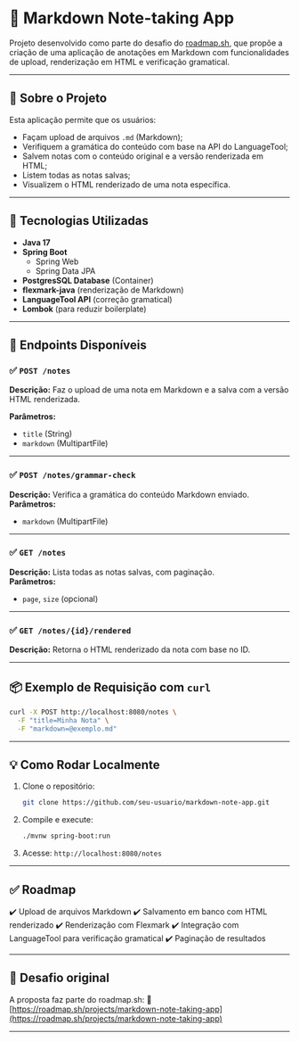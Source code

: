 # 📝 Markdown Note-taking App

Projeto desenvolvido como parte do desafio do [roadmap.sh](https://roadmap.sh/projects/markdown-note-taking-app), que propõe a criação de uma aplicação de anotações em Markdown com funcionalidades de upload, renderização em HTML e verificação gramatical.

---

## 📌 Sobre o Projeto

Esta aplicação permite que os usuários:

- Façam upload de arquivos `.md` (Markdown);
- Verifiquem a gramática do conteúdo com base na API do LanguageTool;
- Salvem notas com o conteúdo original e a versão renderizada em HTML;
- Listem todas as notas salvas;
- Visualizem o HTML renderizado de uma nota específica.

---

## 🚀 Tecnologias Utilizadas

- **Java 17**
- **Spring Boot**
  - Spring Web
  - Spring Data JPA
- **PostgresSQL Database** (Container)
- **flexmark-java** (renderização de Markdown)
- **LanguageTool API** (correção gramatical)
- **Lombok** (para reduzir boilerplate)

---

## 📂 Endpoints Disponíveis

### ✅ `POST /notes`
**Descrição:** Faz o upload de uma nota em Markdown e a salva com a versão HTML renderizada.

**Parâmetros:**  
- `title` (String)
- `markdown` (MultipartFile)

---

### ✅ `POST /notes/grammar-check`
**Descrição:** Verifica a gramática do conteúdo Markdown enviado.  
**Parâmetros:**
- `markdown` (MultipartFile)

---

### ✅ `GET /notes`
**Descrição:** Lista todas as notas salvas, com paginação.  
**Parâmetros:**  
- `page`, `size` (opcional)

---

### ✅ `GET /notes/{id}/rendered`
**Descrição:** Retorna o HTML renderizado da nota com base no ID.

---

## 📦 Exemplo de Requisição com `curl`

```bash
curl -X POST http://localhost:8080/notes \
  -F "title=Minha Nota" \
  -F "markdown=@exemplo.md"
````

---

## 💡 Como Rodar Localmente

1. Clone o repositório:

   ```bash
   git clone https://github.com/seu-usuario/markdown-note-app.git
   ```

2. Compile e execute:

   ```bash
   ./mvnw spring-boot:run
   ```

3. Acesse:
   `http://localhost:8080/notes`

---

## ✅ Roadmap

✔️ Upload de arquivos Markdown
✔️ Salvamento em banco com HTML renderizado
✔️ Renderização com Flexmark
✔️ Integração com LanguageTool para verificação gramatical
✔️ Paginação de resultados

---

## 📎 Desafio original

A proposta faz parte do roadmap.sh:
🔗 [https://roadmap.sh/projects/markdown-note-taking-app](https://roadmap.sh/projects/markdown-note-taking-app)

---
